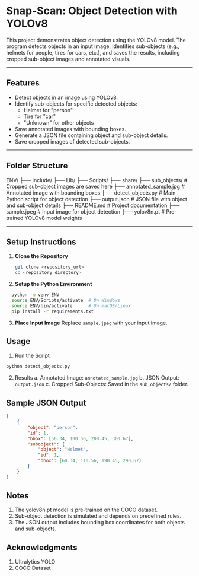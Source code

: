 # Snap-Scan: Object Detection with YOLOv8

This project demonstrates object detection using the YOLOv8 model. The program detects objects in an input image, identifies sub-objects (e.g., helmets for people, tires for cars, etc.), and saves the results, including cropped sub-object images and annotated visuals.

---

## Features

- Detect objects in an image using YOLOv8.
- Identify sub-objects for specific detected objects:
  - Helmet for "person"
  - Tire for "car"
  - "Unknown" for other objects
- Save annotated images with bounding boxes.
- Generate a JSON file containing object and sub-object details.
- Save cropped images of detected sub-objects.

---

## Folder Structure

ENV/
├── Include/
├── Lib/
├── Scripts/
├── share/
├── sub_objects/             # Cropped sub-object images are saved here
├── annotated_sample.jpg     # Annotated image with bounding boxes
├── detect_objects.py        # Main Python script for object detection
├── output.json              # JSON file with object and sub-object details
├── README.md                # Project documentation
├── sample.jpeg              # Input image for object detection
├── yolov8n.pt               # Pre-trained YOLOv8 model weights


---

## Setup Instructions

1. **Clone the Repository**
   ```bash
   git clone <repository_url>
   cd <repository_directory>

2. **Setup the Python Environment**
  ```bash
    python -m venv ENV
    source ENV/Scripts/activate  # On Windows
    source ENV/bin/activate      # On macOS/Linux
    pip install -r requirements.txt
  ```
3. **Place Input Image**
   Replace ```sample.jpeg``` with your input image.

## Usage

1. Run the Script
```bash
python detect_objects.py
```

2. Results
   a. Annotated Image: ```annotated_sample.jpg```
   b. JSON Output: ```output.json```
   c. Cropped Sub-Objects: Saved in the ```sub_objects/``` folder.

## Sample JSON Output
```json
[
    {
        "object": "person",
        "id": 1,
        "bbox": [50.34, 100.56, 200.45, 300.67],
        "subobject": {
            "object": "Helmet",
            "id": 1,
            "bbox": [60.34, 110.56, 190.45, 290.67]
        }
    }
]
```

## Notes
1. The yolov8n.pt model is pre-trained on the COCO dataset.
2. Sub-object detection is simulated and depends on predefined rules.
3. The JSON output includes bounding box coordinates for both objects and sub-objects.

## Acknowledgments
1. Ultralytics YOLO
2. COCO Dataset
